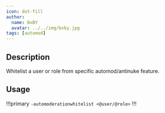 ```yaml
---
icon: dot-fill
author:
  name: BxBY
  avatar: ../../img/bxby.jpg
tags: [automod]
---
```


## Description
Whitelist a user or role from specific automod/antinuke feature.

## Usage
!!!primary
`-automoderationwhitelist <@user/@role>`
!!!